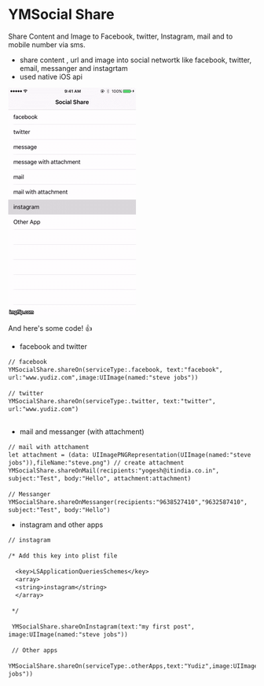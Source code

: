 # YMSocial Share
Share Content and Image to Facebook, twitter, Instagram, mail and to mobile number via sms.

 * share content , url and image into social networtk like facebook, twitter, email, messanger and instagrtam
 * used native iOS api 
 
 ![Toast message](https://github.com/yudiz-solutions/YMSocialShare/blob/master/Screenshort/image.gif)

And here's some code! :+1:
* facebook and twitter 
```
// facebook
YMSocialShare.shareOn(serviceType:.facebook, text:"facebook", url:"www.yudiz.com",image:UIImage(named:"steve jobs")) 

// twitter
YMSocialShare.shareOn(serviceType:.twitter, text:"twitter", url:"www.yudiz.com") 
 
```
* mail and messanger (with attachment)
```
// mail with attchament
let attachment = (data: UIImagePNGRepresentation(UIImage(named:"steve jobs")),fileName:"steve.png") // create attachment
YMSocialShare.shareOnMail(recipients:"yogesh@itindia.co.in", subject:"Test", body:"Hello", attachment:attachment)

// Messanger 
YMSocialShare.shareOnMessanger(recipients:"9638527410","9632587410", subject:"Test", body:"Hello")

```

* instagram and other apps

```
// instagram 

/* Add this key into plist file
                 
  <key>LSApplicationQueriesSchemes</key>
  <array>
  <string>instagram</string>
  </array>
                 
 */

 YMSocialShare.shareOnInstagram(text:"my first post", image:UIImage(named:"steve jobs"))
 
 // Other apps
 YMSocialShare.shareOn(serviceType:.otherApps,text:"Yudiz",image:UIImage(named:"steve jobs"))
                 
```
